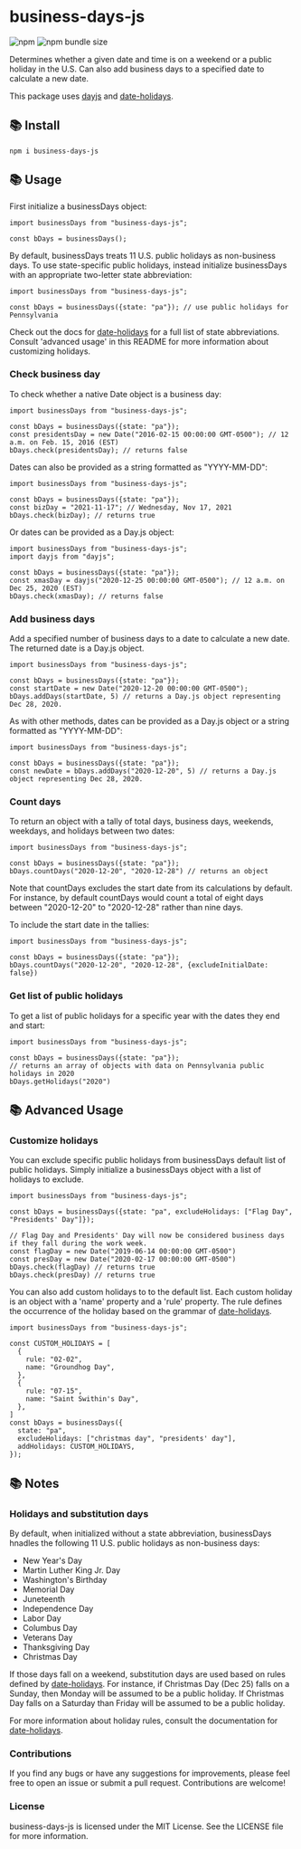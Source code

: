 # business-days-js

![npm](https://img.shields.io/npm/v/business-days-js)
![npm bundle size](https://img.shields.io/bundlephobia/min/business-days-js)

Determines whether a given date and time is on a weekend or a public holiday in the U.S. Can also add business days to a specified date to calculate a new date.

This package uses [dayjs](https://www.npmjs.com/package/dayjs) and [date-holidays](https://www.npmjs.com/package/date-holidays).

## 📚 Install

```
npm i business-days-js
```

## 📚 Usage

First initialize a businessDays object:

```
import businessDays from "business-days-js";

const bDays = businessDays();
```
By default, businessDays treats 11 U.S. public holidays as non-business days. To use state-specific public holidays, instead initialize businessDays with an appropriate two-letter state abbreviation:

```
import businessDays from "business-days-js";

const bDays = businessDays({state: "pa"}); // use public holidays for Pennsylvania
```
Check out the docs for [date-holidays](https://github.com/commenthol/date-holidays#supported-countries-states-regions) for a full list of state abbreviations. Consult 'advanced usage' in this README for more information about customizing holidays.

### Check business day

To check whether a native Date object is a business day:

```
import businessDays from "business-days-js";

const bDays = businessDays({state: "pa"});
const presidentsDay = new Date("2016-02-15 00:00:00 GMT-0500"); // 12 a.m. on Feb. 15, 2016 (EST)
bDays.check(presidentsDay); // returns false

```
Dates can also be provided as a string formatted as "YYYY-MM-DD":

```
import businessDays from "business-days-js";

const bDays = businessDays({state: "pa"});
const bizDay = "2021-11-17"; // Wednesday, Nov 17, 2021
bDays.check(bizDay); // returns true
```

Or dates can be provided as a Day.js object:

```
import businessDays from "business-days-js";
import dayjs from "dayjs";

const bDays = businessDays({state: "pa"});
const xmasDay = dayjs("2020-12-25 00:00:00 GMT-0500"); // 12 a.m. on Dec 25, 2020 (EST)
bDays.check(xmasDay); // returns false
```

### Add business days 

Add a specified number of business days to a date to calculate a new date. The returned date is a Day.js object.

```
import businessDays from "business-days-js";

const bDays = businessDays({state: "pa"});
const startDate = new Date("2020-12-20 00:00:00 GMT-0500");
bDays.addDays(startDate, 5) // returns a Day.js object representing Dec 28, 2020.
```

As with other methods, dates can be provided as a Day.js object or a string formatted as "YYYY-MM-DD":

```
import businessDays from "business-days-js";

const bDays = businessDays({state: "pa"});
const newDate = bDays.addDays("2020-12-20", 5) // returns a Day.js object representing Dec 28, 2020.
```

### Count days

To return an object with a tally of total days, business days, weekends, weekdays, and holidays between two dates:

```
import businessDays from "business-days-js";

const bDays = businessDays({state: "pa"});
bDays.countDays("2020-12-20", "2020-12-28") // returns an object
```

Note that countDays excludes the start date from its calculations by default. For instance, by default countDays would count a total of eight days between "2020-12-20" to "2020-12-28" rather than nine days.

To include the start date in the tallies:

```
import businessDays from "business-days-js";

const bDays = businessDays({state: "pa"});
bDays.countDays("2020-12-20", "2020-12-28", {excludeInitialDate: false})
```

### Get list of public holidays

To get a list of public holidays for a specific year with the dates they end and start:

```
import businessDays from "business-days-js";

const bDays = businessDays({state: "pa"});
// returns an array of objects with data on Pennsylvania public holidays in 2020
bDays.getHolidays("2020") 

```

## 📚 Advanced Usage

### Customize holidays

You can exclude specific public holidays from businessDays default list of public holidays. Simply initialize a businessDays object with a list of holidays to exclude.

```
import businessDays from "business-days-js";

const bDays = businessDays({state: "pa", excludeHolidays: ["Flag Day", "Presidents' Day"]});

// Flag Day and Presidents' Day will now be considered business days if they fall during the work week.
const flagDay = new Date("2019-06-14 00:00:00 GMT-0500")
const presDay = new Date("2020-02-17 00:00:00 GMT-0500")
bDays.check(flagDay) // returns true
bDays.check(presDay) // returns true
```

You can also add custom holidays to to the default list. Each custom holiday is an object with a 'name' property and a 'rule' property. The rule defines the occurrence of the holiday based on the grammar of [date-holidays](https://www.npmjs.com/package/date-holidays).

```
import businessDays from "business-days-js";

const CUSTOM_HOLIDAYS = [
  {
    rule: "02-02",
    name: "Groundhog Day",
  },
  {
    rule: "07-15",
    name: "Saint Swithin's Day",
  },
]
const bDays = businessDays({
  state: "pa",
  excludeHolidays: ["christmas day", "presidents' day"],
  addHolidays: CUSTOM_HOLIDAYS,
});
```

## 📚 Notes

### Holidays and substitution days

By default, when initialized without a state abbreviation, businessDays hnadles the following 11 U.S. public holidays as non-business days:

- New Year's Day
- Martin Luther King Jr. Day
- Washington's Birthday
- Memorial Day
- Juneteenth
- Independence Day
- Labor Day
- Columbus Day
- Veterans Day
- Thanksgiving Day
- Christmas Day

If those days fall on a weekend, substitution days are used based on rules defined by [date-holidays](https://www.npmjs.com/package/date-holidays). For instance, if Christmas Day (Dec 25) falls on a Sunday, then Monday will be assumed to be a public holiday. If Christmas Day falls on a Saturday than Friday will be assumed to be a public holiday.

For more information about holiday rules, consult the documentation for [date-holidays](https://www.npmjs.com/package/date-holidays).

### Contributions
If you find any bugs or have any suggestions for improvements, please feel free to open an issue or submit a pull request. Contributions are welcome!

### License
business-days-js is licensed under the MIT License. See the LICENSE file for more information.